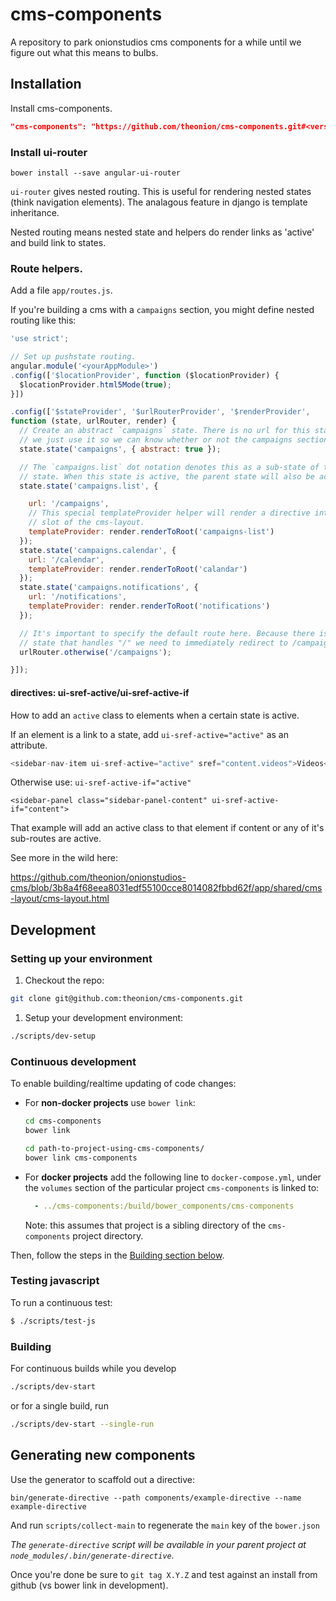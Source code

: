 # cms-components
A repository to park onionstudios cms components for a while until we figure out what this means to bulbs.

## Installation

Install cms-components.

```json
"cms-components": "https://github.com/theonion/cms-components.git#<version>",
```

### Install ui-router

```
bower install --save angular-ui-router
```

`ui-router` gives nested routing. This is useful for rendering nested states (think navigation elements). The analagous feature in django is template inheritance.

Nested routing means nested state and helpers do render links as 'active' and build link to states.

### Route helpers.

Add a file `app/routes.js`.

If you're building a cms with a `campaigns` section, you might define nested routing like this:

```js
'use strict';

// Set up pushstate routing.
angular.module('<yourAppModule>')
.config(['$locationProvider', function ($locationProvider) {
  $locationProvider.html5Mode(true);
}])

.config(['$stateProvider', '$urlRouterProvider', '$renderProvider',
function (state, urlRouter, render) {
  // Create an abstract `campaigns` state. There is no url for this state,
  // we just use it so we can know whether or not the campaigns section is active in the ui.
  state.state('campaigns', { abstract: true });

  // The `campaigns.list` dot notation denotes this as a sub-state of the `campaigns`
  // state. When this state is active, the parent state will also be active.
  state.state('campaigns.list', {

    url: '/campaigns',
    // This special templateProvider helper will render a directive into the root
    // slot of the cms-layout.
    templateProvider: render.renderToRoot('campaigns-list')
  });
  state.state('campaigns.calendar', {
    url: '/calendar',
    templateProvider: render.renderToRoot('calandar')
  });
  state.state('campaigns.notifications', {
    url: '/notifications',
    templateProvider: render.renderToRoot('notifications')
  });

  // It's important to specify the default route here. Because there is no
  // state that handles "/" we need to immediately redirect to /campaigns on page load.
  urlRouter.otherwise('/campaigns');

}]);
```

#### directives: ui-sref-active/ui-sref-active-if

How to add an `active` class to elements when a certain state is active.

If an element is a link to a state, add `ui-sref-active="active"` as an attribute.

```js
<sidebar-nav-item ui-sref-active="active" sref="content.videos">Videos</sidebar-nav-item>
```

Otherwise use: `ui-sref-active-if="active"`
```
<sidebar-panel class="sidebar-panel-content" ui-sref-active-if="content">
```

That example will add an active class to that element if content or any of it's sub-routes are active.

See more in the wild here:

https://github.com/theonion/onionstudios-cms/blob/3b8a4f68eea8031edf55100cce8014082fbbd62f/app/shared/cms-layout/cms-layout.html

## Development

### Setting up your environment

1. Checkout the repo:
  ```bash
  git clone git@github.com:theonion/cms-components.git
  ```

1. Setup your development environment:
  ```bash
  ./scripts/dev-setup
  ```

### Continuous development
To enable building/realtime updating of code changes:

- For **non-docker projects** use `bower link`:
  ```bash
  cd cms-components
  bower link
  ```
  ```bash
  cd path-to-project-using-cms-components/
  bower link cms-components
  ```

- For **docker projects** add the following line to `docker-compose.yml`, under
  the `volumes` section of the particular project `cms-components` is linked to:
  ```yml
    - ../cms-components:/build/bower_components/cms-components
  ```
  Note: this assumes that project is a sibling directory of the `cms-components`
  project directory.

Then, follow the steps in the [Building section below](#building).

### Testing javascript
To run a continuous test:
```bash
$ ./scripts/test-js
```

### Building
For continuous builds while you develop
```bash
./scripts/dev-start
```
or for a single build, run
```bash
./scripts/dev-start --single-run
```

## Generating new components
Use the generator to scaffold out a directive:
```
bin/generate-directive --path components/example-directive --name example-directive
```
And run `scripts/collect-main` to regenerate the `main` key of the `bower.json`

_The `generate-directive` script will be available in your parent project at `node_modules/.bin/generate-directive`._

Once you're done be sure to `git tag X.Y.Z` and test against an install from github (vs bower link in development).
